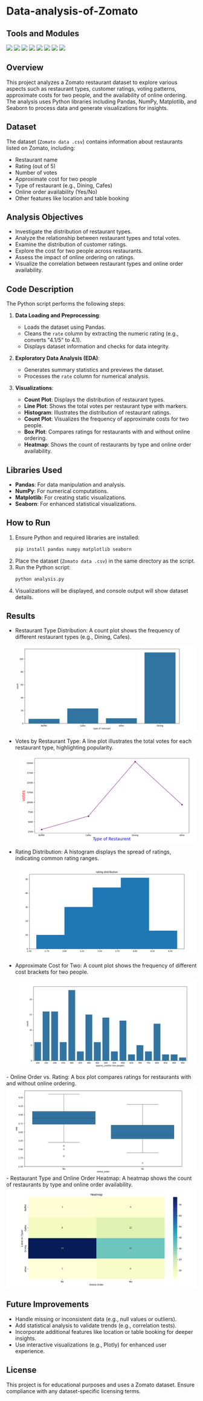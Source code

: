 # Data-analysis-of-Zomato

## Tools and Modules 
![](https://img.shields.io/badge/Programming_Language-Python-cyan.svg)
![](https://img.shields.io/badge/Tool_Used-matplotlib-orange.svg)
![](https://img.shields.io/badge/Tool_Used-seaborn-darkblue.svg)
![](https://img.shields.io/badge/Tool_Used-pandas-pink.svg)
![](https://img.shields.io/badge/Tool_Used-numpy-darkpink.svg)
![](https://img.shields.io/badge/Python_Version-3.10.1-blue.svg)
![](https://img.shields.io/badge/Application-Analysis-lemon.svg)
![](https://img.shields.io/badge/Status-Complete-green.svg)




## Overview

This project analyzes a Zomato restaurant dataset to explore various aspects such as restaurant types, customer ratings, voting patterns, approximate costs for two people, and the availability of online ordering. The analysis uses Python libraries including Pandas, NumPy, Matplotlib, and Seaborn to process data and generate visualizations for insights.

## Dataset
The dataset (`Zomato data .csv`) contains information about restaurants listed on Zomato, including:
- Restaurant name
- Rating (out of 5)
- Number of votes
- Approximate cost for two people
- Type of restaurant (e.g., Dining, Cafes)
- Online order availability (Yes/No)
- Other features like location and table booking

## Analysis Objectives
- Investigate the distribution of restaurant types.
- Analyze the relationship between restaurant types and total votes.
- Examine the distribution of customer ratings.
- Explore the cost for two people across restaurants.
- Assess the impact of online ordering on ratings.
- Visualize the correlation between restaurant types and online order availability.

## Code Description
The Python script performs the following steps:
1. **Data Loading and Preprocessing**:
   - Loads the dataset using Pandas.
   - Cleans the `rate` column by extracting the numeric rating (e.g., converts "4.1/5" to 4.1).
   - Displays dataset information and checks for data integrity.

2. **Exploratory Data Analysis (EDA)**:
   - Generates summary statistics and previews the dataset.
   - Processes the `rate` column for numerical analysis.

3. **Visualizations**:
   - **Count Plot**: Displays the distribution of restaurant types.
   - **Line Plot**: Shows the total votes per restaurant type with markers.
   - **Histogram**: Illustrates the distribution of restaurant ratings.
   - **Count Plot**: Visualizes the frequency of approximate costs for two people.
   - **Box Plot**: Compares ratings for restaurants with and without online ordering.
   - **Heatmap**: Shows the count of restaurants by type and online order availability.

## Libraries Used
- **Pandas**: For data manipulation and analysis.
- **NumPy**: For numerical computations.
- **Matplotlib**: For creating static visualizations.
- **Seaborn**: For enhanced statistical visualizations.

## How to Run
1. Ensure Python and required libraries are installed:
   ```bash
   pip install pandas numpy matplotlib seaborn
   ```
2. Place the dataset (`Zomato data .csv`) in the same directory as the script.
3. Run the Python script:
   ```bash
   python analysis.py
   ```
4. Visualizations will be displayed, and console output will show dataset details.

## Results
- Restaurant Type Distribution: A count plot shows the frequency of different restaurant types (e.g., Dining, Cafes).

   <div align="center">
  <img src="mohit45.PNG" alt="DevOpsShack Banner">
</div>

- Votes by Restaurant Type: A line plot illustrates the total votes for each restaurant type, highlighting popularity.
  
   <div align="center">
  <img src="mohit46.PNG" alt="DevOpsShack Banner">
</div>

- Rating Distribution: A histogram displays the spread of ratings, indicating common rating ranges.
  
   <div align="center">
  <img src="mohit47.PNG" alt="DevOpsShack Banner">
</div>

- Approximate Cost for Two: A count plot shows the frequency of different cost brackets for two people.
  
   <div align="center">
  <img src="mohit48.PNG" alt="DevOpsShack Banner">
</div>
- Online Order vs. Rating: A box plot compares ratings for restaurants with and without online ordering.
  
   <div align="center">
  <img src="mohit49.PNG" alt="DevOpsShack Banner">
</div>
- Restaurant Type and Online Order Heatmap: A heatmap shows the count of restaurants by type and online order availability.
   <div align="center">
  <img src="mohit50.PNG" alt="DevOpsShack Banner">
</div>




## Future Improvements
- Handle missing or inconsistent data (e.g., null values or outliers).
- Add statistical analysis to validate trends (e.g., correlation tests).
- Incorporate additional features like location or table booking for deeper insights.
- Use interactive visualizations (e.g., Plotly) for enhanced user experience.

## License
This project is for educational purposes and uses a Zomato dataset. Ensure compliance with any dataset-specific licensing terms.

